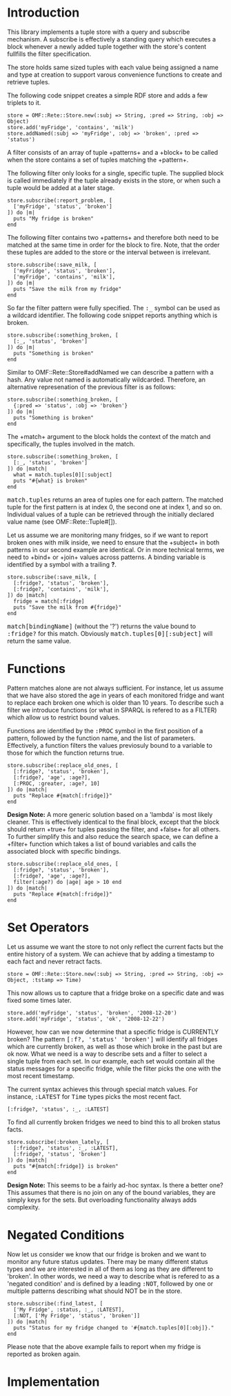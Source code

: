 # Introduction

This library implements a tuple store with a query and subscribe mechanism.
A subscribe is effectively a standing query which executes a block whenever
a newly added tuple together with the store's content fullfills the filter
specification.

The store holds same sized tuples with each value being assigned a name and
type at creation to support varous convenience functions to create and retrieve
tuples.

The following code snippet creates a simple RDF store and adds a few triplets
to it.

    store = OMF::Rete::Store.new(:subj => String, :pred => String, :obj => Object)
    store.add('myFridge', 'contains', 'milk')
    store.addNamed(:subj => 'myFridge', :obj => 'broken', :pred => 'status')

A filter consists of an array of tuple +patterns+ and a +block+ to be called when the store
contains a set of tuples matching the +pattern+.

The following filter only looks for a single, specific tuple. The supplied block is called
immediately if the tuple already exists in the store, or when such a tuple would be added at a later
stage.

    store.subscribe(:report_problem, [
      ['myFridge', 'status', 'broken']
    ]) do |m|
      puts "My fridge is broken"
    end

The following filter contains two +patterns+ and therefore both need to be matched at the same
time in order for the block to fire. Note, that the order these tuples are added to the store
or the interval between is irrelevant.

    store.subscribe(:save_milk, [
      ['myFridge', 'status', 'broken'],
      ['myFridge', 'contains', 'milk'],
    ]) do |m|
      puts "Save the milk from my fridge"
    end


So far the filter pattern were fully specified. The <tt>:\_</tt> symbol can be used as a wildcard identifier.
The following code snippet reports anything which is broken.

    store.subscribe(:something_broken, [
      [:_, 'status', 'broken']
    ]) do |m|
      puts "Something is broken"
    end

Similar to OMF::Rete::Store#addNamed we can describe a pattern with a hash. Any value not named is automatically
wildcarded. Therefore, an alternative represenation of the previous filter is as follows:

    store.subscribe(:something_broken, [
      {:pred => 'status', :obj => 'broken'}
    ]) do |m|
      puts "Something is broken"
    end

The +match+ argument to the block holds the context of the match and specifically, the tuples involved
in the match.

    store.subscribe(:something_broken, [
      [:_, 'status', 'broken']
    ]) do |match|
      what = match.tuples[0][:subject]
      puts "#{what} is broken"
    end

<tt>match.tuples</tt> returns an area of tuples one for each pattern. The matched tuple for the first pattern is at index 0,
the second one at index 1, and so on. Individual values of a tuple can be retrieved through the initially declared
value name (see OMF::Rete::Tuple#[]).

Let us assume we are monitoring many fridges, so if we want to report broken ones with milk inside, we need to ensure
that the +subject+ in both patterns in our second example are identical. Or in more technical terms, we need to +bind+ or +join+
values across patterns. A binding variable is identified by a symbol with a trailing <b>?</b>.

    store.subscribe(:save_milk, [
      [:fridge?, 'status', 'broken'],
      [:fridge?, 'contains', 'milk'],
    ]) do |match|
      fridge = match[:fridge]
      puts "Save the milk from #{fridge}"
    end

<tt>match[bindingName]</tt> (without the '?') returns the value bound to <tt>:fridge?</tt> for this match.
Obviously <tt>match.tuples[0][:subject]</tt> will return the same value.

# Functions

Pattern matches alone are not always sufficient. For instance, let us assume that we have also stored the age in years
of each monitored fridge and want to replace each broken one which is older than 10 years. To describe such a filter
we introduce functions (or what in SPARQL is refered to as a FILTER) which allow us to restrict bound values.

Functions are identified by the <tt>:PROC</tt> symbol in the first position of a pattern, followed by the function
name, and the list of parameters. Effectively, a function filters the values previosuly bound to a variable to those
for which the function returns true.

    store.subscribe(:replace_old_ones, [
      [:fridge?, 'status', 'broken'],
      [:fridge?, 'age', :age?],
      [:PROC, :greater, :age?, 10]
    ]) do |match|
      puts "Replace #{match[:fridge]}"
    end

<b>Design Note:</b> A more generic solution based on a 'lambda' is most likely cleaner. This is effectively
identical to the final block, except that the block should return +true+ for tuples passing the filter,
and +false+ for all others. To further simplify this and also reduce the search space, we can define a
+filter+ function which takes a list of bound variables and calls the associated block with specific bindings.

    store.subscribe(:replace_old_ones, [
      [:fridge?, 'status', 'broken'],
      [:fridge?, 'age', :age?],
      filter(:age?) do |age| age > 10 end
    ]) do |match|
      puts "Replace #{match[:fridge]}"
    end

# Set Operators

Let us assume we want the store to not only reflect the current facts but the entire history of a system. We
can achieve that by adding a timestamp to each fact and never retract facts.

    store = OMF::Rete::Store.new(:subj => String, :pred => String, :obj => Object, :tstamp => Time)

This now allows us to capture that a fridge broke on a specific date and was fixed some times later.

    store.add('myFridge', 'status', 'broken', '2008-12-20')
    store.add('myFridge', 'status', 'ok', '2008-12-22')

However, how can we now determine that a specific fridge is CURRENTLY broken? The pattern
<tt>[:f?, 'status' 'broken']</tt> will identify all fridges which are currently broken, as well as those
which broke in the past but are ok now. What we need is a way to describe sets and a filter to select a single tuple
from each set. In our example, each set would contain all the status messages for a specific fridge, while
the filter picks the one with the most recent timestamp.

The current syntax achieves this through special match values. For instance, <tt>:LATEST</tt> for <tt>Time</tt>
types picks the most recent fact.

    [:fridge?, 'status', :_, :LATEST]

To find all currently broken fridges we need to bind this to all broken status facts.

    store.subscribe(:broken_lately, [
      [:fridge?, 'status', :_, :LATEST],
      [:fridge?, 'status', 'broken']
    ]) do |match|
      puts "#{match[:fridge]} is broken"
    end

<b>Design Note:</b> This seems to be a fairly ad-hoc syntax. Is there a better one? This assumes that there is no join
on any of the bound variables, they are simply keys for the sets. But overloading functionality always adds complexity.

# Negated Conditions

Now let us consider we know that our fridge is broken and we want to monitor any future status updates.
There may be many different status types and we are interested in all of them as long as they are
different to 'broken'. In other words, we need a way to describe what is refered to as a 'negated
condition' and is defined by a leading <tt>:NOT</tt>, followed by one or multiple patterns describing
what should NOT be in the store.

    store.subscribe(:find_latest, [
      ['My Fridge', :status, :_, :LATEST],
      [:NOT, ['My Fridge', 'status', 'broken']]
    ]) do |match|
      puts "Status for my fridge changed to '#{match.tuples[0][:obj]}."
    end

Please note that the above example fails to report when my fridge is reported as broken again.

# Implementation

